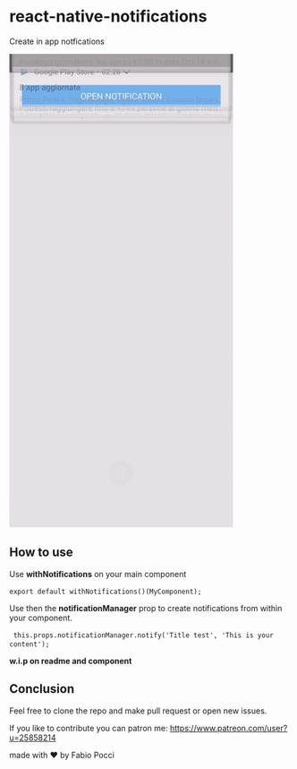 # react-native-notifications

Create in app notfications

![image](./assets/example.gif)

## How to use
Use **withNotifications** on your main component

    export default withNotifications()(MyComponent);

Use then the **notificationManager** prop to create notifications from within your component.

     this.props.notificationManager.notify('Title test', 'This is your content');


**w.i.p on readme and component**

 ## Conclusion
 Feel free to clone the repo and make pull request or open new issues.
 
 If you like to contribute you can patron me:
 https://www.patreon.com/user?u=25858214
 
 
 made with ❤️ by Fabio Pocci